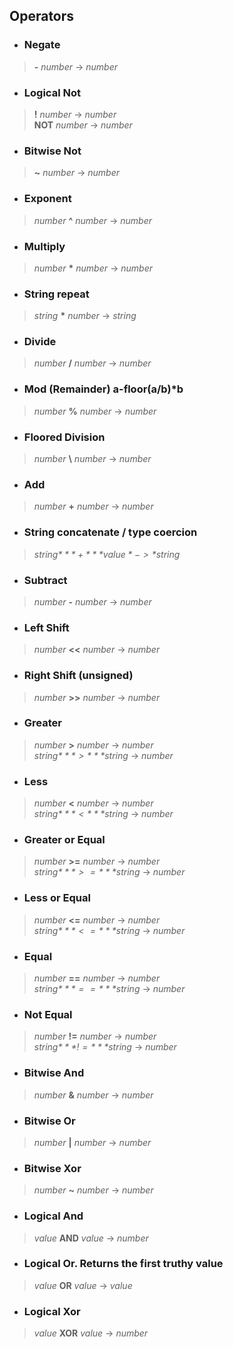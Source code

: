 ## Operators

  * ### Negate
  >**-** *number* -> *number*
  * ### Logical Not
  >**!** *number* -> *number*  
  >**NOT** *number* -> *number*
  * ### Bitwise Not
  >**~** *number* -> *number*
  
  * ### Exponent
  >*number* **^** *number* -> *number*
  
  * ### Multiply
  >*number* __*__ *number* -> *number*
  * ### String repeat
  >*string* __*__ *number* -> *string*
  * ### Divide
  >*number* __/__ *number* -> *number*
  * ### Mod (Remainder) a-floor(a/b)*b
  >*number* __%__ *number* -> *number*
  * ### Floored Division
  >*number* __\\__ *number* -> *number*
  
  * ### Add
  >*number* **+** *number* -> *number*
  * ### String concatenate / type coercion
  >*string$* **+** *value* -> *string$*
  * ### Subtract
  >*number* **-** *number* -> *number*
  
  * ### Left Shift
  >*number* **<<** *number* -> *number*
  * ### Right Shift (unsigned)
  >*number* **>>** *number* -> *number*
  
  * ### Greater
  >*number* **>** *number* -> *number*  
  >*string$* **>** *string$* -> *number*
  * ### Less
  >*number* **<** *number* -> *number*  
  >*string$* **<** *string$* -> *number*
  * ### Greater or Equal
  >*number* **>=** *number* -> *number*  
  >*string$* **>=** *string$* -> *number*
  * ### Less or Equal
  >*number* **<=** *number* -> *number*  
  >*string$* **<=** *string$* -> *number*
  
  * ### Equal
  >*number* **==** *number* -> *number*  
  >*string$* **==** *string$* -> *number*
  * ### Not Equal
  >*number* **!=** *number* -> *number*  
  >*string$* **!=** *string$* -> *number*
  
  * ### Bitwise And
  >*number* **&** *number* -> *number*
  * ### Bitwise Or
  >*number* **|** *number* -> *number*
  * ### Bitwise Xor
  >*number* **~** *number* -> *number*
  
  * ### Logical And
  >*value* **AND** *value* -> *number*
  * ### Logical Or. Returns the first truthy value
  >*value* **OR** *value* -> *value*
  * ### Logical Xor
  >*value* **XOR** *value* -> *number*
